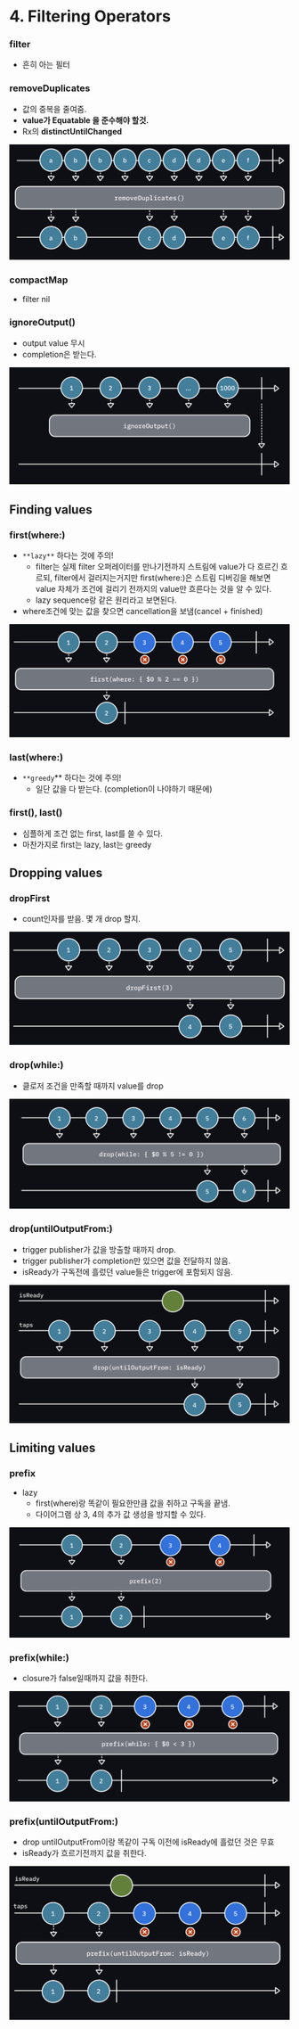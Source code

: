 # 4. Filtering Operators

### filter

- 흔히 아는 필터

### removeDuplicates

- 값의 중복을 줄여줌.
- **value가 Equatable 을 준수해야 할것.**
- Rx의 **distinctUntilChanged**

![Untitled](4%20Filtering%20Operators%20838312be40b54a79b75933fd8a75f704/Untitled.png)

### compactMap

- filter nil

### ignoreOutput()

- output value 무시
- completion은 받는다.

![Untitled](4%20Filtering%20Operators%20838312be40b54a79b75933fd8a75f704/Untitled%201.png)

## Finding values

### first(where:)

- `**lazy**` 하다는 것에 주의!
    - filter는 실제 filter 오퍼레이터를 만나기전까지 스트림에 value가 다 흐르긴 흐르되, filter에서 걸러지는거지만 first(where:)은 스트림 디버깅을 해보면 value 자체가 조건에 걸리기 전까지의 value만 흐른다는 것을 알 수 있다.
    - lazy sequence랑 같은 원리라고 보면된다.
- where조건에 맞는 값을 찾으면 cancellation을 보냄(cancel  + finished)

![Untitled](4%20Filtering%20Operators%20838312be40b54a79b75933fd8a75f704/Untitled%202.png)

### last(where:)

- `**greedy`** 하다는 것에 주의!
    - 일단 값을 다 받는다. (completion이 나야하기 때문에)

### first(), last()

- 심플하게 조건 없는 first, last를 쓸 수 있다.
- 마찬가지로 first는 lazy, last는 greedy

## Dropping values

### dropFirst

- count인자를 받음. 몇 개 drop 할지.

![Untitled](4%20Filtering%20Operators%20838312be40b54a79b75933fd8a75f704/Untitled%203.png)

### drop(while:)

- 클로저 조건을 만족할 때까지 value를 drop

![Untitled](4%20Filtering%20Operators%20838312be40b54a79b75933fd8a75f704/Untitled%204.png)

### drop(untilOutputFrom:)

- trigger publisher가 값을 방출할 때까지 drop.
- trigger publisher가 completion만 있으면 값을 전달하지 않음.
- isReady가 구독전에 흘렀던 value들은 trigger에 포함되지 않음.

![Untitled](4%20Filtering%20Operators%20838312be40b54a79b75933fd8a75f704/Untitled%205.png)

## Limiting values

### prefix

- lazy
    - first(where)랑 똑같이 필요한만큼 값을 취하고 구독을 끝냄.
    - 다이어그램 상 3, 4의 추가 값 생성을 방지할 수 있다.

![Untitled](4%20Filtering%20Operators%20838312be40b54a79b75933fd8a75f704/Untitled%206.png)

### prefix(while:)

- closure가 false일때까지 값을 취한다.

![Untitled](4%20Filtering%20Operators%20838312be40b54a79b75933fd8a75f704/Untitled%207.png)

### prefix(untilOutputFrom:)

- drop untilOutputFrom이랑 똑같이 구독 이전에 isReady에 흘렀던 것은 무효
- isReady가 흐르기전까지 값을 취한다.

![Untitled](4%20Filtering%20Operators%20838312be40b54a79b75933fd8a75f704/Untitled%208.png)